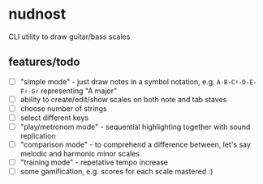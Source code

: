 # nudnost

CLI utility to draw guitar/bass scales


## features/todo

- [ ] "simple mode" - just draw notes in a symbol notation, e.g. `A-B-C♯-D-E-F♯-G♯` representing "A major"
- [ ] ability to create/edit/show scales on both note and tab staves
- [ ] choose number of strings
- [ ] select different keys
- [ ] "play/metronom mode" - sequential highlighting together with sound replication
- [ ] "comparison mode" - to comprehend a difference between, let's say melodic and harmonic minor scales
- [ ] "training mode" - repetative tempo increase
- [ ] some gamification, e.g. scores for each scale mastered :)
